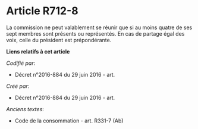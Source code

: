 # Article R712-8

La commission ne peut valablement se réunir que si au moins quatre de ses sept membres sont présents ou représentés. En cas
de partage égal des voix, celle du président est prépondérante.

**Liens relatifs à cet article**

_Codifié par_:

  - Décret n°2016-884 du 29 juin 2016 - art.

_Créé par_:

  - Décret n°2016-884 du 29 juin 2016 - art.

_Anciens textes_:

  - Code de la consommation - art. R331-7 (Ab)
